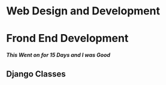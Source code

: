 # Web Design and Development
# Frond End Development
***This Went on for 15 Days and I was Good***
## Django Classes

